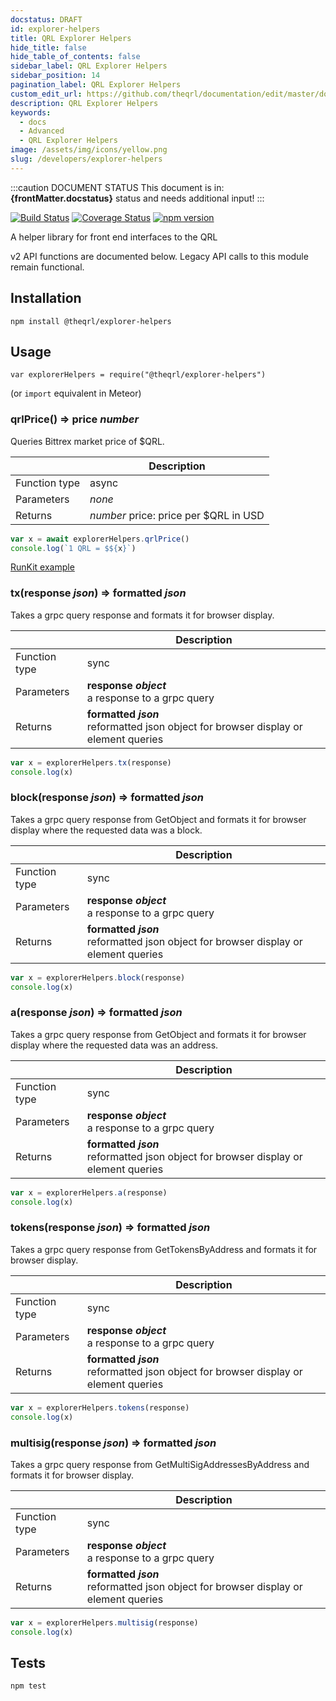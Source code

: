 ```yaml
---
docstatus: DRAFT
id: explorer-helpers
title: QRL Explorer Helpers
hide_title: false
hide_table_of_contents: false
sidebar_label: QRL Explorer Helpers
sidebar_position: 14
pagination_label: QRL Explorer Helpers
custom_edit_url: https://github.com/theqrl/documentation/edit/master/docs/basics/what-is-qrl.md
description: QRL Explorer Helpers
keywords:
  - docs
  - Advanced
  - QRL Explorer Helpers
image: /assets/img/icons/yellow.png
slug: /developers/explorer-helpers
---
```


:::caution DOCUMENT STATUS 
<span>This document is in: <b>{frontMatter.docstatus}</b> status and needs additional input!</span>
:::





[![Build Status](https://travis-ci.org/theQRL/explorer-helpers.svg?branch=master)](https://travis-ci.org/theQRL/explorer-helpers) [![Coverage Status](https://coveralls.io/repos/github/theQRL/explorer-helpers/badge.svg?branch=master)](https://coveralls.io/github/theQRL/explorer-helpers?branch=master) [![npm version](https://badge.fury.io/js/%40theqrl%2Fexplorer-helpers.svg)](https://badge.fury.io/js/%40theqrl%2Fexplorer-helpers)

A helper library for front end interfaces to the QRL

v2 API functions are documented below. Legacy API calls to this module remain functional.

## Installation

  `npm install @theqrl/explorer-helpers`

## Usage

`var explorerHelpers = require("@theqrl/explorer-helpers")`

(or `import` equivalent in Meteor)

### qrlPrice() => price _number_

Queries Bittrex market price of $QRL.

|   | Description |
| --- | --- |
| Function type | async                          |
| Parameters    | _none_                         |
| Returns       | _number_ price: price per $QRL in USD |

```javascript
var x = await explorerHelpers.qrlPrice()
console.log(`1 QRL = $${x}`)
```
[RunKit example](https://runkit.com/jplomas/5ae04b2b291cdd0011f7a1a6)

### tx(response _json_) => formatted _json_

Takes a grpc query response and formats it for browser display.

|   | Description |
| --- | --- |
| Function type | sync                       |
| Parameters    | **response _object_**<br />a response to a grpc query |
| Returns       | **formatted _json_**<br />reformatted json object for browser display or element queries |

```javascript
var x = explorerHelpers.tx(response)
console.log(x)
```

### block(response _json_) => formatted _json_

Takes a grpc query response from GetObject and formats it for browser display where the requested data was a block.

|   | Description |
| --- | --- |
| Function type | sync                       |
| Parameters    | **response _object_**<br />a response to a grpc query |
| Returns       | **formatted _json_**<br />reformatted json object for browser display or element queries |

```javascript
var x = explorerHelpers.block(response)
console.log(x)
```

### a(response _json_) => formatted _json_ 

Takes a grpc query response from GetObject and formats it for browser display where the requested data was an address.

|   | Description |
| --- | --- |
| Function type | sync                       |
| Parameters    | **response _object_**<br />a response to a grpc query |
| Returns       | **formatted _json_**<br />reformatted json object for browser display or element queries |

```javascript
var x = explorerHelpers.a(response)
console.log(x)
```

### tokens(response _json_) => formatted _json_ 

Takes a grpc query response from GetTokensByAddress and formats it for browser display.

|   | Description |
| --- | --- |
| Function type | sync                          |
| Parameters    | **response _object_**<br />a response to a grpc query |
| Returns       | **formatted _json_**<br />reformatted json object for browser display or element queries |

```javascript
var x = explorerHelpers.tokens(response)
console.log(x)
```

### multisig(response _json_) => formatted _json_ 

Takes a grpc query response from GetMultiSigAddressesByAddress and formats it for browser display.

|   | Description |
| --- | --- |
| Function type | sync                          |
| Parameters    | **response _object_**<br />a response to a grpc query |
| Returns       | **formatted _json_**<br />reformatted json object for browser display or element queries |

```javascript
var x = explorerHelpers.multisig(response)
console.log(x)
```

## Tests

  `npm test`